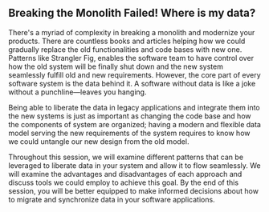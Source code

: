 ## Breaking the Monolith Failed! Where is my data?

There's a myriad of complexity in breaking a monolith and modernize your products. There are countless books and
articles helping how we could gradually replace the old functionalities and code bases with new one. Patterns like
Strangler Fig, enables the software team to have control over how the old system will be finally shut down and the new
system seamlessly fulfill old and new requirements. However, the core part of every software system is the data behind
it. A software without data is like a joke without a punchline—leaves you hanging.

Being able to liberate the data in legacy applications and integrate them into the new systems is just as important as
changing the code base and how the components of system are organized; having a modern and flexible data model serving
the new requirements of the system requires to know how we could untangle our new design from the old model.

Throughout this session, we will examine different patterns that can be leveraged to liberate data in your system and
allow it to flow seamlessly. We will examine the advantages and disadvantages of each approach and discuss tools we
could employ to achieve this goal. By the end of this session, you will be better equipped to make informed decisions
about how to migrate and synchronize data in your software applications.
